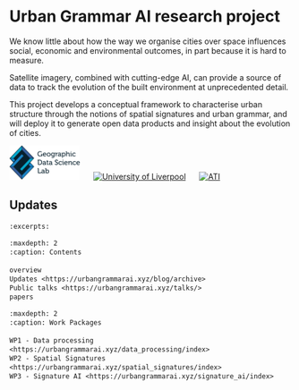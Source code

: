 # Urban Grammar AI research project

We know little about how the way we organise cities over space influences social, economic and environmental outcomes, in part because it is hard to measure.

Satellite imagery, combined with cutting-edge AI, can provide a source of data to track the evolution of the built environment at unprecedented detail.

This project develops a conceptual framework to characterise urban structure through the notions of spatial signatures and urban grammar, and will deploy it to generate open data products and insight about the evolution of cities.

[<img src="_static/gdsl.png" alt="GDSL" width="25%" style="margin-right: 20px">](https://www.liverpool.ac.uk/geographic-data-science/)
[<img src="_static/liv_logo.png" alt="University of Liverpool"  width="25%" style="margin-right: 20px">](https://www.liverpool.ac.uk)
[<img src="_static/ati_logo.png" alt="ATI"  width="25%">](https://www.turing.ac.uk/)

## Updates

```{postlist} 20
:excerpts:
```

```{toctree}
:maxdepth: 2
:caption: Contents

overview
Updates <https://urbangrammarai.xyz/blog/archive>
Public talks <https://urbangrammarai.xyz/talks/>
papers
```

```{toctree}
:maxdepth: 2
:caption: Work Packages

WP1 - Data processing <https://urbangrammarai.xyz/data_processing/index>
WP2 - Spatial Signatures <https://urbangrammarai.xyz/spatial_signatures/index>
WP3 - Signature AI <https://urbangrammarai.xyz/signature_ai/index>
```
